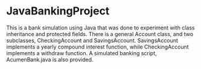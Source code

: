 # JavaBankingProject

This is a bank simulation using Java that was done to experiment with class inheritance and protected fields. 
There is a general Account class, and two subclasses, CheckingAccount and SavingsAccount. SavingsAccount implements a 
yearly compound interest function, while CheckingAccount implements a withdraw function. A simulated banking script, AcumenBank.java 
is also provided.

